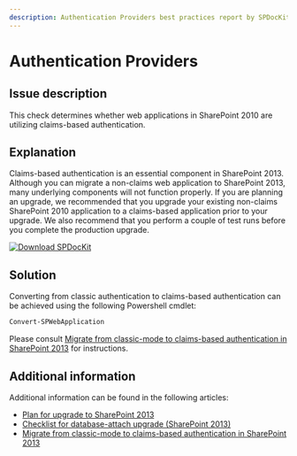 ```yaml
---
description: Authentication Providers best practices report by SPDocKit determines whether web applications in SharePoint 2010 are utilizing claims-based authentication.
---
```


# Authentication Providers

## Issue description

This check determines whether web applications in SharePoint 2010 are utilizing claims-based authentication.

## Explanation

Claims-based authentication is an essential component in SharePoint 2013. Although you can migrate a non-claims web application to SharePoint 2013, many underlying components will not function properly. If you are planning an upgrade, we recommended that you upgrade your existing non-claims SharePoint 2010 application to a claims-based application prior to your upgrade. We also recommend that you perform a couple of test runs before you complete the production upgrade.

[![Download SPDocKit](/img/spdockit-download.png)](http://bit.ly/2US0Zna)

## Solution

Converting from classic authentication to claims-based authentication can be achieved using the following Powershell cmdlet:

```bash
Convert-SPWebApplication
```

Please consult [Migrate from classic-mode to claims-based authentication in SharePoint 2013](https://technet.microsoft.com/en-us/library/gg251985.aspx) for instructions.

## Additional information

Additional information can be found in the following articles:

* [Plan for upgrade to SharePoint 2013](https://technet.microsoft.com/en-us/library/cc303429.aspx)
* [Checklist for database-attach upgrade \(SharePoint 2013\)](https://technet.microsoft.com/en-us/library/ff607663.aspx)
* [Migrate from classic-mode to claims-based authentication in SharePoint 2013](https://technet.microsoft.com/en-us/library/gg251985.aspx)

